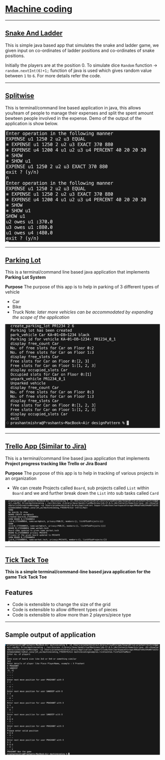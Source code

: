 # [Machine coding](https://workat.tech/machine-coding/article/how-to-practice-for-machine-coding-kp0oj3sw2jca)

---

## [Snake And Ladder](https://workat.tech/machine-coding/practice/snake-and-ladder-problem-zgtac9lxwntg)

This is simple java based app that simulates the snake and ladder game, we given input on co-ordinates of ladder positions and co-ordinates of snake positions.

Initially the players are at the position 0.
To simulate dice `Random` function &rarr; `random.nextInt(6)+1;` function of java is used which gives random value between `1` to `6`. 
For more details refer the code.

---

## [Splitwise](https://workat.tech/machine-coding/practice/splitwise-problem-0kp2yneec2q2)

This is terminal/command line based application in java, this allows you/team of people to manage their expenses and split the spent amount bewteen people involved in the expense.
Demo of the output of the application is show below.

<a href=""><img src = "./Splitwise/output.png"/></a>

---

## [Parking Lot](https://github.com/prashantRmishra/MachineCoding/blob/main/parkinglot/ReadMe.md)

This is a terminal/command line based java application that implements **Parking Lot System**

**Purpose**
The purpose of this app is to help in parking of 3 different types of vehicle 
- Car
- Bike
- Truck
Note: *later more vehicles can be accommodated by expanding the scope of the application*

<a href=""><img src = "./parkinglot/parkinglot.png"/></a>

---

## [Trello App (Similar to Jira)](https://github.com/prashantRmishra/MachineCoding/blob/main/trello/ReadMe.md)

This is a terminal/command line based java application that implements **Project progress tracking like Trello or Jira Board**

**Purpose**
The purpose of this app is to help in tracking of various projects in an organization

- We can create  Projects called `Board`, sub projects called `List` within `Board` and we and further break down the `List` into sub tasks called `Card`

<a href=""><img src = "./trello/resources/output.png"/></a>

---

## [Tick Tack Toe](https://workat.tech/machine-coding/practice/design-tic-tac-toe-smyfi9x064ry)

**This is a simple terminal/command-line based java application for the game Tick Tack Toe**

Features
-
- Code is extensible to change the size of the grid
- Code is extensible to allow different types of pieces
- Code is extensible to allow more than 2 players/piece type
  
---


Sample output of application
-

<a href=""><img src ="./ticktacktoe/image.png"/></a>
